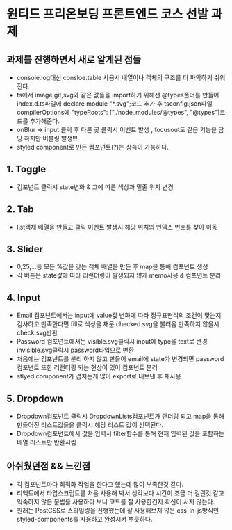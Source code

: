 # 원티드 프리온보딩 프론트엔드 코스 선발 과제

## 과제를 진행하면서 새로 알게된 점들

- console.log대신 consloe.table 사용시 배열이나 객체의 구조를 더 파악하기 쉬워진다.
- ts에서 image,git,svg와 같은 값들을 import하기 위해선 @types폴더를 만들어 index.d.ts파일에 declare module "\*.svg";코드 추가 후 tsconfig.json파일 compilerOptions에 "typeRoots": ["./node_modules/@types", "@types"]코드를 추가해준다.
- onBlur => input 클릭 후 다른 곳 클릭시 이벤트 발생 , focusout도 같은 기능을 담당 하지만 버블링 발생!!!
- styled component로 만든 컴포넌트(?)는 상속이 가능하다.

## 1. Toggle

- 컴포넌트 클릭시 state변화 & 그에 따른 색상과 밑줄 위치 변경

## 2. Tab

- list객체 배열을 만들고 클릭 이벤트 발생시 해당 위치의 인덱스 번호를 찾아 이동

## 3. Slider

- 0,25,...등 모든 %값을 갖는 객체 배열을 만든 후 map을 통해 컴포넌트 생성
- 각 버튼은 state값에 따라 리랜더링이 발생되지 않게 memo사용 & 컴포넌트 분리

## 4. Input

- Email 컴포넌트에서는 input에 value값 변화에 따라 정규표현식의 조건이 맞는지 검사하고 만족한다면 fill로 색상을 채운 checked.svg을 불러옴 만족하지 않을시 check.svg반환
- Password 컴포넌트에서는 visible.svg클릭시 input에 type을 text로 변경 invisible.svg클릭시 password타입으로 변환
- 처음에는 컴포넌트를 분리 하지 않고 만들어 email에 state가 변경되면 password컴포넌트 또한 리랜더링 되는 현상이 있어 컴포넌트 분리
- stlyed.component가 겹치는게 많아 export로 내보낸 후 재사용

## 5. Dropdown

- Dropdown컴포넌트 클릭시 DropdownLists컴포넌트가 랜더링 되고 map을 통해 만들어진 리스트값들을 클릭시 해당 리스트 값이 선택된다.
- Dropdown컴포넌트에서 값을 입력시 filter함수를 통해 현재 입력된 값을 포함하는 배열 리스트만 반환시킴

## 아쉬웠던점 && 느낀점

- 각 컴포넌트마다 최적화 작업을 한다고 했는데 많이 부족한것 같다.
- 리액트에서 타입스크립트를 처음 사용해 봐서 생각보다 시간이 조금 더 걸린것 같고 익숙하지 않은 문법을 사용하다 보니 코드를 잘 사용한건지 확신이 서지 않는다.
- 원래는 PostCSS로 스타일링을 진행했는데 잘 사용해보지 않은 css-in-js방식인 styled-components를 사용하고 완성시켜 뿌듯하다.
